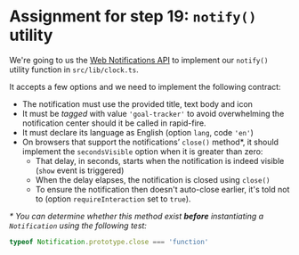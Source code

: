 # Assignment for step 19: `notify()` utility

We're going to us the [Web Notifications API](https://developer.mozilla.org/en-US/docs/Web/API/Notifications_API) to implement our `notify()` utility function in `src/lib/clock.ts`.

It accepts a few options and we need to implement the following contract:

- The notification must use the provided title, text body and icon
- It must be _tagged_ with value `'goal-tracker'` to avoid overwhelming the notification center should it be called in rapid-fire.
- It must declare its language as English (option `lang`, code `'en'`)
- On browsers that support the notifications’ `close()` method\*, it should implement the `secondsVisible` option when it is greater than zero:
  - That delay, in seconds, starts when the notification is indeed visible (`show` event is triggered)
  - When the delay elapses, the notification is closed using `close()`
  - To ensure the notification then doesn't auto-close earlier, it's told not to (option `requireInteraction` set to `true`).

_\* You can determine whether this method exist **before** instantiating a `Notification` using the following test:_

```js
typeof Notification.prototype.close === 'function'
```
